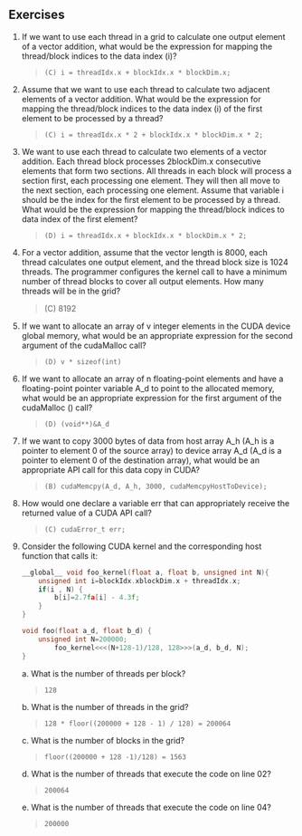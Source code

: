 ## Exercises

1. If we want to use each thread in a grid to calculate one output element of a vector addition, what would be the expression for mapping the thread/block indices to the data index (i)?

    > `(C) i = threadIdx.x + blockIdx.x * blockDim.x;`

2. Assume that we want to use each thread to calculate two adjacent elements of a vector addition. What would be the expression for mapping the thread/block indices to the data index (i) of the first element to be processed by a thread?

    > `(C) i = threadIdx.x * 2 + blockIdx.x * blockDim.x * 2;`

3. We want to use each thread to calculate two elements of a vector addition. Each thread block processes 2blockDim.x consecutive elements that form two sections. All threads in each block will process a section first, each processing one element. They will then all move to the next section, each processing one element. Assume that variable i should be the index for the first element to be processed by a thread. What would be the expression for mapping the thread/block indices to data index of the first element?

    > `(D) i = threadIdx.x + blockIdx.x * blockDim.x * 2;`

4. For a vector addition, assume that the vector length is 8000, each thread calculates one output element, and the thread block size is 1024 threads. The programmer configures the kernel call to have a minimum number of thread blocks to cover all output elements. How many threads will be in the grid?

    > (C) 8192

5. If we want to allocate an array of v integer elements in the CUDA device global memory, what would be an appropriate expression for the second argument of the cudaMalloc call?

    > `(D) v * sizeof(int)`

6. If we want to allocate an array of n floating-point elements and have a floating-point pointer variable A_d to point to the allocated memory, what would be an appropriate expression for the first argument of the cudaMalloc () call?

    > `(D) (void**)&A_d`

7. If we want to copy 3000 bytes of data from host array A_h (A_h is a pointer to element 0 of the source array) to device array A_d (A_d is a pointer to element 0 of the destination array), what would be an appropriate API call for this data copy in CUDA?

    > `(B) cudaMemcpy(A_d, A_h, 3000, cudaMemcpyHostToDevice);`

8. How would one declare a variable err that can appropriately receive the returned value of a CUDA API call?

    > `(C) cudaError_t err;`

9. Consider the following CUDA kernel and the corresponding host function that calls it:

    ```cpp
    __global__ void foo_kernel(float a, float b, unsigned int N){
        unsigned int i=blockIdx.xblockDim.x + threadIdx.x;
        if(i , N) {
            b[i]=2.7fa[i] - 4.3f;
        }
    }

    void foo(float a_d, float b_d) {
        unsigned int N=200000;
            foo_kernel<<<(N+128-1)/128, 128>>>(a_d, b_d, N);
    }
    ```

    a. What is the number of threads per block? 
    
    > `128`
    
    b. What is the number of threads in the grid? 
    
    > `128 * floor((200000 + 128 - 1) / 128) = 200064`
    
    c. What is the number of blocks in the grid? 
    
    > `floor((200000 + 128 -1)/128) = 1563`
    
    d. What is the number of threads that execute the code on line 02? 
    
    > `200064`
    
    e. What is the number of threads that execute the code on line 04? 
    
    > `200000`
